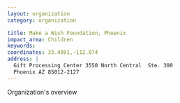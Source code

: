 ```yaml
---
layout: organization
category: organization

title: Make a Wish Foundation, Phoenix
impact_area: Children
keywords: 
coordinates: 33.4891,-112.074
address: |
  Gift Processing Center 3550 North Central  Ste. 300
  Phoenix AZ 85012-2127
---
```

Organization's overview

